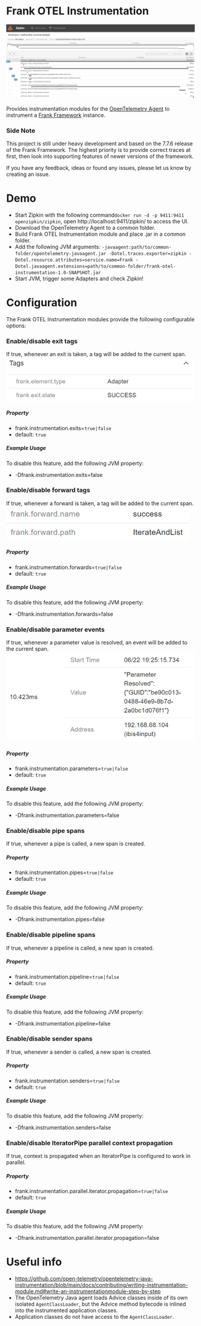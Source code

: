 # Frank OTEL Instrumentation

![frank-otel-instrumentation-example](simple-example.png)

Provides instrumentation modules for the [OpenTelemetry Agent](https://github.com/open-telemetry/opentelemetry-java-instrumentation) to instrument a [Frank Framework](https://github.com/ibissource/iaf) instance.

### Side Note
This project is still under heavy development and based on the 7.7.6 release of the Frank Framework. The highest priority is to provide correct traces at first, then look into supporting features of newer versions of the framework.


If you have any feedback, ideas or found any issues, please let us know by creating an issue.

# Demo

- Start Zipkin with the following command`docker run -d -p 9411:9411 openzipkin/zipkin`, open http://localhost:9411/zipkin/ to access the UI.
- Download the OpenTelemetry Agent to a common folder.
- Build Frank OTEL Instrumentation module and place .jar in a common folder.
- Add the following JVM arguments: `-javaagent:path/to/common-folder/opentelemetry-javaagent.jar -Dotel.traces.exporter=zipkin -Dotel.resource.attributes=service.name=Frank -Dotel.javaagent.extensions=path/to/common-folder/frank-otel-instrumentation-1.0-SNAPSHOT.jar`
- Start JVM, trigger some Adapters and check Zipkin!

# Configuration

The Frank OTEL Instrumentation modules provide the following configurable options:

### Enable/disable exit tags
If true, whenever an exit is taken, a tag will be added to the current span.
![frank-otel-instrumentation-exit-option-example](zipkin-exit-tag.png)

##### Property
- frank.instrumentation.exits=`true|false`
- default: `true`

##### Example Usage
To disable this feature, add the following JVM property:
- -Dfrank.instrumentation.exits=false

### Enable/disable forward tags
If true, whenever a forward is taken, a tag will be added to the current span.
![frank-otel-instrumentation-forward-option-example](zipkin-forward-tag.png)

##### Property
- frank.instrumentation.forwards=`true|false`
- default: `true`

##### Example Usage
To disable this feature, add the following JVM property:
- -Dfrank.instrumentation.forwards=false

### Enable/disable parameter events
If true, whenever a parameter value is resolved, an event will be added to the current span.
![frank-otel-instrumentation-parameter-option-example](zipkin-param-event.png)

##### Property
- frank.instrumentation.parameters=`true|false` 
- default: `true`

##### Example Usage
To disable this feature, add the following JVM property:
- -Dfrank.instrumentation.parameters=false

### Enable/disable pipe spans
If true, whenever a pipe is called, a new span is created.

##### Property
- frank.instrumentation.pipes=`true|false`
- default: `true`

##### Example Usage
To disable this feature, add the following JVM property:
- -Dfrank.instrumentation.pipes=false

### Enable/disable pipeline spans
If true, whenever a pipeline is called, a new span is created.

##### Property
- frank.instrumentation.pipeline=`true|false`
- default: `true`

##### Example Usage
To disable this feature, add the following JVM property:
- -Dfrank.instrumentation.pipeline=false

### Enable/disable sender spans
If true, whenever a sender is called, a new span is created.

##### Property
- frank.instrumentation.senders=`true|false`
- default: `true`

##### Example Usage
To disable this feature, add the following JVM property:
- -Dfrank.instrumentation.senders=false

### Enable/disable IteratorPipe parallel context propagation
If true, context is propagated when an IteratorPipe is configured to work in parallel.

##### Property
- frank.instrumentation.parallel.iterator.propagation=`true|false`
- default: `true`

##### Example Usage
To disable this feature, add the following JVM property:
- -Dfrank.instrumentation.parallel.iterator.propagation=false

# Useful info

- https://github.com/open-telemetry/opentelemetry-java-instrumentation/blob/main/docs/contributing/writing-instrumentation-module.md#write-an-instrumentationmodule-step-by-step
- The OpenTelemetry Java agent loads Advice classes inside of its own isolated `AgentClassLoader`, but the Advice method bytecode is inlined into the instrumented application classes.
- Application classes do not have access to the `AgentClassLoader`.